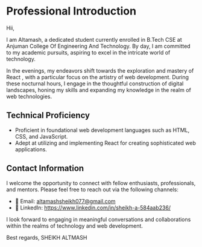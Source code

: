 # Professional Introduction

Hii,

I am Altamash, a dedicated student currently enrolled in B.Tech CSE at Anjuman College Of Engineering And Technology. By day, I am committed to my academic pursuits, aspiring to excel in the intricate world of technology.

In the evenings, my endeavors shift towards the exploration and mastery of React , with a particular focus on the artistry of web development. During these nocturnal hours, I engage in the thoughtful construction of digital landscapes, honing my skills and expanding my knowledge in the realm of web technologies.

## Technical Proficiency

- Proficient in foundational web development languages such as HTML, CSS, and JavaScript.
- Adept at utilizing and implementing React for creating sophisticated web applications.

## Contact Information

I welcome the opportunity to connect with fellow enthusiasts, professionals, and mentors. Please feel free to reach out via the following channels:

- 📧 Email: altamashsheikh077@gmail.com
- 💼 LinkedIn: https://www.linkedin.com/in/sheikh-a-584aab236/

I look forward to engaging in meaningful conversations and collaborations within the realms of technology and web development.

Best regards,
SHEIKH ALTMASH 
